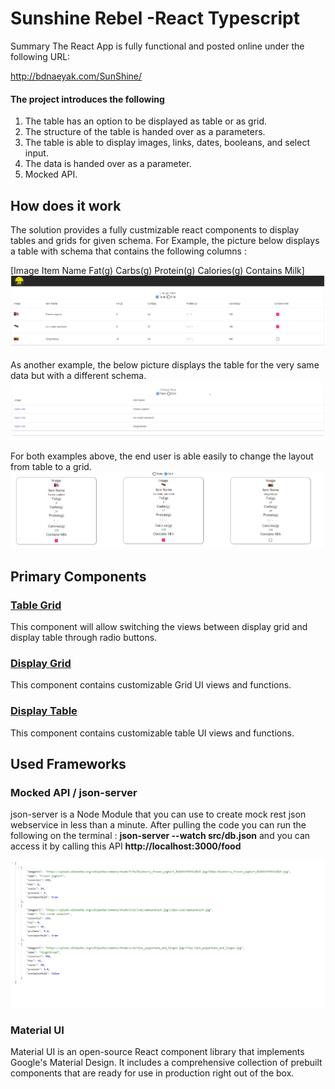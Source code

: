 # Sunshine Rebel -React Typescript

Summary
The React App is fully functional and posted online under the following URL:

http://bdnaeyak.com/SunShine/

#### The project introduces the following
1) The table has an option to be displayed as table or as grid.
2) The structure of the table is handed over as a parameters.
3) The table is able to display images, links, dates, booleans, and select input.
4) The data is handed over as a parameter.
5) Mocked API.

## How does it work 



The solution provides a fully custmizable react components to display tables and grids for given schema.
For Example, the picture below displays a table with schema that contains the following columns :

[Image	Item Name	Fat(g)	Carbs(g)	Protein(g)	Calories(g)	Contains Milk]
![image](https://github.com/rotanmihyar/sunShine/blob/master/ScreenShots/table.png)

As another example, the below picture displays the table for the very same data but with a different schema. 
![image](https://github.com/rotanmihyar/sunShine/blob/master/ScreenShots/table2.png)

For both examples above, the end user is able easily to change the layout from table to a grid.
![image](https://github.com/rotanmihyar/sunShine/blob/master/ScreenShots/grid.png)

## Primary Components
### [Table Grid](https://github.com/rotanmihyar/sunShine/blob/master/src/TableGridSwitch.tsx)
This component will allow switching the views between display grid and display table through radio buttons.

### [Display Grid](https://github.com/rotanmihyar/sunShine/blob/master/src/DisplayGrid.tsx)
This component contains customizable Grid UI views and functions.

### [Display Table](https://github.com/rotanmihyar/sunShine/blob/master/src/DisplayTable.tsx)
This component contains customizable table UI views and functions.

## Used Frameworks
### Mocked API / json-server
json-server is a Node Module that you can use to create mock rest json webservice in less than a minute.
After pulling the code you can run the following on the terminal : **json-server --watch src/db.json**
and you can access it by calling this API
**http://localhost:3000/food**


![image](https://github.com/rotanmihyar/sunShine/blob/master/ScreenShots/API.png)

### Material UI
Material UI is an open-source React component library that implements Google's Material Design. It includes a comprehensive collection of prebuilt components that are ready for use in production right out of the box.


